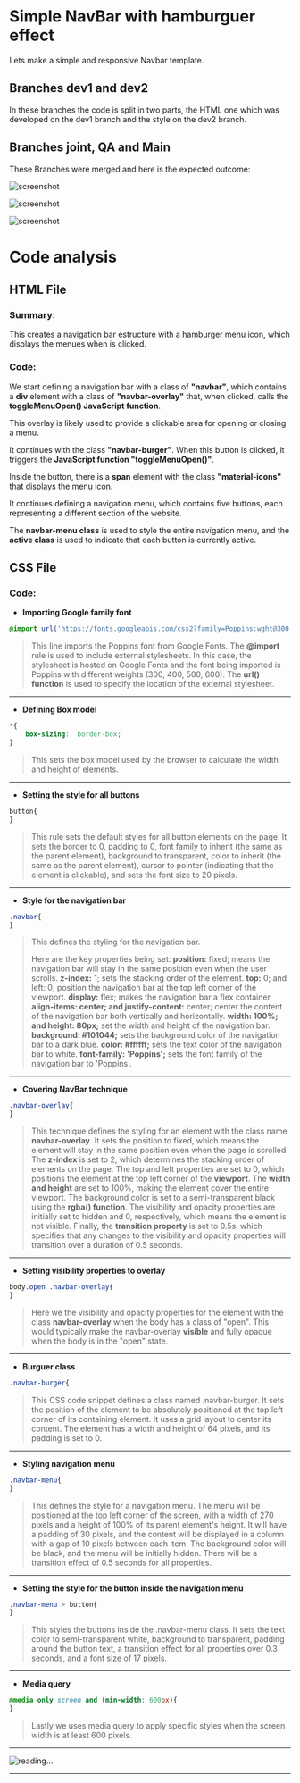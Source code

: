   

#  Simple NavBar with hamburguer effect
Lets make a simple and responsive Navbar template.

##  Branches dev1 and dev2

In these branches the code is split in two parts, the HTML one which was developed on the dev1 branch and the style on the dev2 branch.

##  Branches joint, QA and Main

These Branches were merged and here is the expected outcome:

![screenshot](pics/screenshot1.png)

![screenshot](pics/screenshot2.png)

![screenshot](pics/screenshot3.png)


#  Code analysis
 
##  HTML File

###  Summary:
This creates a navigation bar estructure with a hamburger menu icon, which displays the menues when is clicked.

###  Code:
We start defining a navigation bar with a class of **"navbar"**, which contains a **div** element with a class of **"navbar-overlay"** that, when clicked, calls the **toggleMenuOpen() JavaScript function**.

This overlay is likely used to provide a clickable area for opening or closing a menu.

It continues with the class **"navbar-burger"**. When this button is clicked, it triggers the **JavaScript function "toggleMenuOpen()"**.

Inside the button, there is a **span** element with the class **"material-icons"** that displays the menu icon.

It continues defining a navigation menu, which contains five buttons, each representing a different section of the website.

The **navbar-menu class** is used to style the entire navigation menu, and the **active class** is used to indicate that each button is currently active.

##  CSS File
###  Code:
-  **Importing Google family  font**
>
```css
@import url('https://fonts.googleapis.com/css2?family=Poppins:wght@300;400;500;600&display=swap');
```

> This line imports the Poppins font from Google Fonts. The **@import** rule is used to include external stylesheets. In this case, the stylesheet is hosted on Google Fonts and the font being imported is Poppins with different weights (300, 400, 500, 600). The **url() function** is used to specify the location of the external stylesheet.
***

-  **Defining Box model**
>
```css
*{
	box-sizing:  border-box;
}
```

> This sets the box model used by the browser to calculate the width and height of elements.
***

-  **Setting the style for all buttons**
>
```css
button{
}
```
> This rule sets the default styles for all button elements on the page. It sets the border to 0, padding to 0, font family to inherit (the same as the parent element), background to transparent, color to inherit (the same as the parent element), cursor to pointer (indicating that the element is clickable), and sets the font size to 20 pixels.
***

-  **Style for the navigation bar**
>
```css
.navbar{
}
```
> This defines the styling for the navigation bar.
> 
> Here are the key properties being set:
>  **position:** fixed; means the navigation bar will stay in the same position even when the user scrolls. 
>  **z-index:** 1; sets the stacking order of the element. 
>  **top:** 0; and left: 0; position the navigation bar at the top left corner of the viewport. 
>  **display:** flex; makes the navigation bar a flex container. 
>  **align-items: center; and justify-content:** center; center the content of the navigation bar both vertically and horizontally. 
>  **width: 100%; and height: 80px;** set the width and height of the navigation bar. 
>  **background: #101044;** sets the background color of the navigation bar to a dark blue. 
>  **color: #ffffff;** sets the text color of the navigation bar to white.
>  **font-family: 'Poppins';** sets the font family of the navigation bar to 'Poppins'.
***

-  **Covering NavBar technique**
>
```css
.navbar-overlay{
}
```
> This technique defines the styling for an element with the class name **navbar-overlay**. It sets the position to fixed, which means the element will stay in the same position even when the page is scrolled. The **z-index** is set to 2, which determines the stacking order of elements on the page. The top and left properties are set to 0, which positions the element at the top left corner of the **viewport**. The **width and height** are set to 100%, making the element cover the entire viewport. The background color is set to a semi-transparent black using the **rgba() function**. The visibility and opacity properties are initially set to hidden and 0, respectively, which means the element is not visible. Finally, the **transition property** is set to 0.5s, which specifies that any changes to the visibility and opacity properties will transition over a duration of 0.5 seconds.
***

-  **Setting visibility properties to overlay**
>
```css
body.open .navbar-overlay{
}
```
> Here we the visibility and opacity properties for the element with the class **navbar-overlay** when the body has a class of "open". This would typically make the navbar-overlay **visible** and fully opaque when the body is in the "open" state.
***

-  **Burguer class**
>
```css
.navbar-burger{
```

> This CSS code snippet defines a class named .navbar-burger. It sets the position of the element to be absolutely positioned at the top left corner of its containing element. It uses a grid layout to center its content. The element has a width and height of 64 pixels, and its padding is set to 0.
***

-  **Styling navigation menu**
>
```css
.navbar-menu{
}
```

> This defines the style for a navigation menu. The menu will be positioned at the top left corner of the screen, with a width of 270 pixels and a height of 100% of its parent element's height. It will have a padding of 30 pixels, and the content will be displayed in a column with a gap of 10 pixels between each item. The background color will be black, and the menu will be initially hidden. There will be a transition effect of 0.5 seconds for all properties.
***

-  **Setting the style for the button inside the navigation menu**
>
```css
.navbar-menu > button{
}
```
> This styles the buttons inside the .navbar-menu class. It sets the text color to semi-transparent white, background to transparent, padding around the button text, a transition effect for all properties over 0.3 seconds, and a font size of 17 pixels.
***

-  **Media query**
>
```css
@media only screen and (min-width: 600px){
}
```
> Lastly we uses media query to apply specific styles when the screen width is at least 600 pixels.

***

![reading...](https://media.giphy.com/media/Tf3mp01bfrrUc/giphy.gif?cid=ecf05e47wajghtrc5targr7mju7coe0avdyurnehrr1krgdt&ep=v1_gifs_search&rid=giphy.gif&ct=g "...How could I ever do so unless someone guide me?")

***
